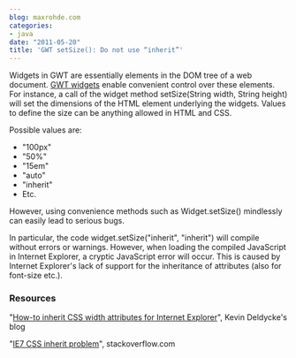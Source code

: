 ```yaml
---
blog: maxrohde.com
categories:
- java
date: "2011-05-20"
title: 'GWT setSize(): Do not use “inherit”'
---
```


Widgets in GWT are essentially elements in the DOM tree of a web document. [GWT widgets](http://google-web-toolkit.googlecode.com/svn/javadoc/latest/com/google/gwt/user/client/ui/Widget.html) enable convenient control over these elements. For instance, a call of the widget method setSize(String width, String height) will set the dimensions of the HTML element underlying the widgets. Values to define the size can be anything allowed in HTML and CSS.

Possible values are:

- "100px"
- "50%"
- "15em"
- "auto"
- "inherit"
- Etc.

However, using convenience methods such as Widget.setSize() mindlessly can easily lead to serious bugs.

In particular, the code widget.setSize("inherit", "inherit") will compile without errors or warnings. However, when loading the compiled JavaScript in Internet Explorer, a cryptic JavaScript error will occur. This is caused by Internet Explorer's lack of support for the inheritance of attributes (also for font-size etc.).

### Resources

"[How-to inherit CSS width attributes for Internet Explorer](http://kevin.deldycke.com/2008/06/how-to-inherit-css-width-attributes-for-internet-explorer/)", Kevin Deldycke's blog

"[IE7 CSS inherit problem](http://stackoverflow.com/questions/511066/ie7-css-inherit-problem)", stackoverflow.com
